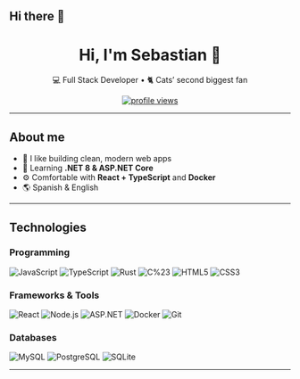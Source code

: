 ## Hi there 👋

<!-- Profile README for @sebastianpinos -->

<h1 align="center">Hi, I'm Sebastian 👋</h1>

<p align="center">
  💻 Full Stack Developer • 🐈 Cats’ second biggest fan
</p>

<p align="center">
  <a href="https://github.com/sebastianpinos">
    <img src="https://komarev.com/ghpvc/?username=sebastianpinos&style=for-the-badge" alt="profile views" />
  </a>
</p>

---

## About me
- 🎯 I like building clean, modern web apps
- 🌱 Learning **.NET 8 & ASP.NET Core**
- ⚙️ Comfortable with **React + TypeScript** and **Docker**
- 🌎 Spanish & English

---

## Technologies

### Programming
![JavaScript](https://img.shields.io/badge/JavaScript-000?logo=javascript)
![TypeScript](https://img.shields.io/badge/TypeScript-000?logo=typescript)
![Rust](https://img.shields.io/badge/Rust-000?logo=rust)
![C%23](https://img.shields.io/badge/C%23-000?logo=csharp)
![HTML5](https://img.shields.io/badge/HTML5-000?logo=html5)
![CSS3](https://img.shields.io/badge/CSS3-000?logo=css3)

### Frameworks & Tools
![React](https://img.shields.io/badge/React-000?logo=react)
![Node.js](https://img.shields.io/badge/Node.js-000?logo=node.js)
![ASP.NET](https://img.shields.io/badge/ASP.NET-000?logo=dotnet)
![Docker](https://img.shields.io/badge/Docker-000?logo=docker)
![Git](https://img.shields.io/badge/Git-000?logo=git)

### Databases
![MySQL](https://img.shields.io/badge/MySQL-000?logo=mysql)
![PostgreSQL](https://img.shields.io/badge/PostgreSQL-000?logo=postgresql)
![SQLite](https://img.shields.io/badge/SQLite-000?logo=sqlite)

---
